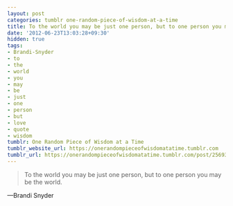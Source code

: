 ```yaml
---
layout: post
categories: tumblr one-random-piece-of-wisdom-at-a-time
title: To the world you may be just one person, but to one person you may be the world.
date: '2012-06-23T13:03:28+09:30'
hidden: true
tags:
- Brandi-Snyder
- to
- the
- world
- you
- may
- be
- just
- one
- person
- but
- love
- quote
- wisdom
tumblr: One Random Piece of Wisdom at a Time
tumblr_website_url: https://onerandompieceofwisdomatatime.tumblr.com
tumblr_url: https://onerandompieceofwisdomatatime.tumblr.com/post/25693942045/to-the-world-you-may-be-just-one-person-but-to
---
```

> To the world you may be just one person, but to one person you may be the world.

—Brandi Snyder&nbsp;
